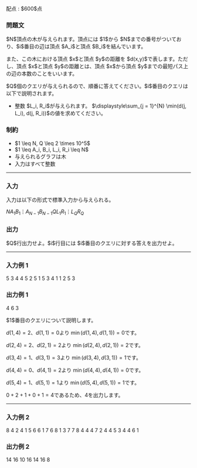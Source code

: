 
<div>

<span>

<span>

<p>
配点 : $600$点
</p>

<div>

<section>

### **問題文**

<p>
$N$頂点の木が与えられます。頂点には $1$から $N$までの番号がついており、$i$番目の辺は頂点 $A_i$と頂点 $B_i$を結んでいます。  
</p>

<p>
また、この木における頂点 $x$と頂点 $y$の距離を $d(x,y)$で表します。ただし、頂点 $x$と頂点 $y$の距離とは、頂点 $x$から頂点 $y$までの最短パス上の辺の本数のことをいいます。
</p>

<p>
$Q$個のクエリが与えられるので、順番に答えてください。$i$番目のクエリは以下で説明されます。
</p>

<ul>

<li>
整数 $L_i, R_i$が与えられます。 $\displaystyle\sum_{j = 1}^{N} \min(d(j, L_i), d(j, R_i))$の値を求めてください。
</li>

</ul>

</section>

</div>

<div>

<section>

### **制約**

<ul>

<li>
$1 \leq N, Q \leq 2 \times 10^5$
</li>

<li>
$1 \leq A_i, B_i, L_i, R_i \leq N$
</li>

<li>
与えられるグラフは木
</li>

<li>
入力はすべて整数
</li>

</ul>

</section>

</div>

---

<div>

<div>

<section>

### **入力**

<p>
入力は以下の形式で標準入力から与えられる。
</p>

<div>

$N$$A_1$$B_1$$\vdots$$A_{N-1}$$B_{N-1}$$Q$$L_1$$R_1$$\vdots$$L_Q$$R_Q$
</div>

</section>

</div>

<div>

<section>

### **出力**

<p>
$Q$行出力せよ。$i$行目には $i$番目のクエリに対する答えを出力せよ。
</p>

</section>

</div>

</div>

---

<div>

<section>

### **入力例 1**

<div>

5
3 4
4 5
2 5
1 5
3
4 1
1 2
5 3

</div>

</section>

</div>

<div>

<section>

### **出力例 1**

<div>

4
6
3

</div>

<p>
$1$番目のクエリについて説明します。

$d(1, 4) = 2$、$d(1, 1) = 0$より $\min(d(1, 4), d(1, 1)) = 0$です。

$d(2, 4) = 2$、$d(2, 1) = 2$より $\min(d(2, 4), d(2, 1)) = 2$です。

$d(3, 4) = 1$、$d(3, 1) = 3$より $\min(d(3, 4), d(3, 1)) = 1$です。

$d(4, 4) = 0$、$d(4, 1) = 2$より $\min(d(4, 4), d(4, 1)) = 0$です。

$d(5, 4) = 1$、$d(5, 1) = 1$より $\min(d(5, 4), d(5, 1)) = 1$です。

$0 + 2 + 1 + 0 + 1 = 4$であるため、$4$を出力します。 
</p>

</section>

</div>

---

<div>

<section>

### **入力例 2**

<div>

8
4 2
4 1
5 6
6 1
7 6
8 1
3 7
7
8 4
4 4
7 2
4 4
5 3
4 4
6 1

</div>

</section>

</div>

<div>

<section>

### **出力例 2**

<div>

14
16
10
16
14
16
8

</div>

</section>

</div>

</span>

</span>

</div>
